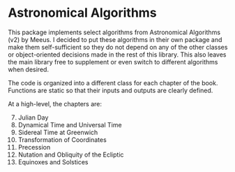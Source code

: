 # Astronomical Algorithms

This package implements select algorithms from Astronomical Algorithms
(v2) by Meeus.  I decided to put these algorithms in their own package and
make them self-sufficient so they do not depend on any of the other
classes or object-oriented decisions made in the rest of this library.
This also leaves the main library free to supplement or even switch
to different algorithms when desired.

The code is organized into a different class for each chapter of the
book.  Functions are static so that their inputs and outputs are
clearly defined.

At a high-level, the chapters are:

7. Julian Day
10. Dynamical Time and Universal Time
12. Sidereal Time at Greenwich
13. Transformation of Coordinates
21. Precession
22. Nutation and Obliquity of the Ecliptic
27. Equinoxes and Solstices

 
